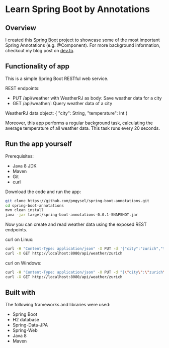 # Learn Spring Boot by Annotations

## Overview

I created this [Spring Boot](https://spring.io/projects/spring-boot) project to showcase some of the most important Spring Annotations (e.g. @Component). For more background information, checkout my blog post on [dev.to](https://dev.to/pmgysel/learn-spring-boot-by-annotations-1h0i).

## Functionality of app

This is a simple Spring Boot RESTful web service.

REST endpoints:
* PUT /api/weather with WeatherRJ as body: Save weather data for a city
* GET /api/weather/<city name>: Query weather data of a city

WeatherRJ data object:
{
  "city": String,
  "temperature": Int
}

Moreover, this app performs a regular background task, calculating the average temperature of all weather data. This task runs every 20 seconds.

## Run the app yourself

Prerequisites:
* Java 8 JDK
* Maven
* Git
* curl

Download the code and run the app:

```bash
git clone https://github.com/pmgysel/spring-boot-annotations.git
cd spring-boot-annotations
mvn clean install
java -jar target/spring-boot-annotations-0.0.1-SNAPSHOT.jar
```

Now you can create and read weather data using the exposed REST endpoints.

curl on Linux:

```bash
curl -H "Content-Type: application/json" -X PUT -d '{"city":"zurich","temperature":22}' http://localhost:8080/api/weather
curl -X GET http://localhost:8080/api/weather/zurich
```

curl on Windows:

```bash
curl -H "Content-Type: application/json" -X PUT -d "{\"city\":\"zurich\",\"temperature\":22}" http://localhost:8080/api/weather
curl -X GET http://localhost:8080/api/weather/zurich
```

## Built with

The following frameworks and libraries were used:
* Spring Boot
* H2 database
* Spring-Data-JPA
* Spring-Web
* Java 8
* Maven
